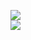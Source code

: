 [![](https://img.shields.io/badge/Made%20With-Github%20Spray-lightgrey.svg?style=for-the-badge&logo=github)](https://github.com/Annihil/github-spray#7085)  
[![](https://i.imgur.com/2DrTn0Z.gif)](https://github.com/Annihil/github-spray)